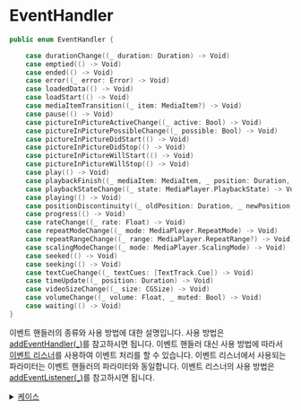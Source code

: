 # EventHandler

```swift
public enum EventHandler {

    case durationChange((_ duration: Duration) -> Void)
    case emptied(() -> Void)
    case ended(() -> Void)
    case error((_ error: Error) -> Void)
    case loadedData(() -> Void)
    case loadStart(() -> Void)
    case mediaItemTransition((_ item: MediaItem?) -> Void)
    case pause(() -> Void)
    case pictureInPictureActiveChange((_ active: Bool) -> Void)
    case pictureInPicturePossibleChange((_ possible: Bool) -> Void)
    case pictureInPictureDidStart(() -> Void)
    case pictureInPictureDidStop(() -> Void)
    case pictureInPictureWillStart(() -> Void)
    case pictureInPictureWillStop(() -> Void)
    case play(() -> Void)
    case playbackFinish((_ mediaItem: MediaItem, _ position: Duration, _ duration: Duration?) -> Void)
    case playbackStateChange((_ state: MediaPlayer.PlaybackState) -> Void)
    case playing(() -> Void)
    case positionDiscontinuity((_ oldPosition: Duration, _ newPosition: Duration) -> Void)
    case progress(() -> Void)
    case rateChange((_ rate: Float) -> Void)
    case repeatModeChange((_ mode: MediaPlayer.RepeatMode) -> Void)
    case repeatRangeChange((_ range: MediaPlayer.RepeatRange?) -> Void)
    case scalingModeChange((_ mode: MediaPlayer.ScalingMode) -> Void)
    case seeked(() -> Void)
    case seeking(() -> Void)
    case textCueChange((_ textCues: [TextTrack.Cue]) -> Void)
    case timeUpdate((_ position: Duration) -> Void)
    case videoSizeChange((_ size: CGSize) -> Void)
    case volumeChange((_ volume: Float, _ muted: Bool) -> Void)
    case waiting(() -> Void)
}
```

이벤트 핸들러의 종류와 사용 방법에 대한 설명입니다. 사용 방법은 [addEventHandler(_)](../../class/media-player/details.md#addeventhandler_)를 참고하시면 됩니다.
이벤트 핸들러 대신 사용 방법에 따라서 [이벤트 리스너](../../protocol/event-listeners/home.md)를 사용하여 이벤트 처리를 할 수 있습니다. 이벤트 리스너에서 사용되는 파라미터는 이벤트 핸들러의 파라미터와 동일합니다. 이벤트 리스너의 사용 방법은 [addEventListener(_)](../../class/media-player/details.md#addeventlistener_)를 참고하시면 됩니다.

<details>
<summary>
    <a href="./details.md#케이스">케이스</a>
</summary>

- [durationChange](./details.md#durationchange)

- [emptied](./details.md#emptied)

- [ended](./details.md#ended)

- [error](./details.md#error)

- [loadedData](./details.md#loadeddata)

- [loadStart](./details.md#loadstart)

- [mediaItemTransition](./details.md#mediaitemtransition)

- [pause](./details.md#pause)

- [pictureInPictureActiveChange](./details.md#pictureinpictureactivechange)

- [pictureInPicturePossibleChange](./details.md#pictureinpicturepossiblechange)

- [pictureInPictureDidStart](./details.md#pictureinpicturedidstart)

- [pictureInPictureDidStop](./details.md#pictureinpicturedidstop)

- [pictureInPictureWillStart](./details.md#pictureinpicturewillstart)

- [pictureInPictureWillStop](./details.md#pictureinpicturewillstop)

- [play](./details.md#play)

- [playbackFinish](./details.md#playbackfinish)

- [playbackStateChange](./details.md#playbackstatechange)

- [playing](./details.md#playing)

- [positionDiscontinuity](./details.md#positiondiscontinuity)

- [progress](./details.md#progress)

- [rateChange](./details.md#ratechange)

- [repeatModeChange](./details.md#repeatmodechange)

- [repeatRangeChange](./details.md#repeatrangechange)

- [scalingModeChange](./details.md#scalingmodechange)

- [seeked](./details.md#seeked)

- [seeking](./details.md#seeking)

- [textCueChange](./details.md#textcuechange)

- [timeUpdate](./details.md#timeupdate)

- [videoSizeChange](./details.md#videosizechange)

- [volumeChange](./details.md#volumechange)

- [waiting](./details.md#waiting)

</details>
<br>

